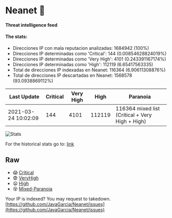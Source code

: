 # Neanet :hocho:
#### Threat intelligence feed
#### The stats:

- Direcciones IP con mala reputacion analizadas: 1684942 (100%)
- Direcciones IP determinadas como 'Critical':  144 (0.00854628824019%)
- Direcciones IP determinadas como 'Very High':  4101 (0.243391167174%)
- Direcciones IP determinadas como 'High':  112119 (6.65417563335)
- Total de direcciones IP indexadas en Neanet:  116364 (6.90611308876%)
- Total de direcciones IP descartadas en Neanet:  1568578 (93.0938869112%)

| Last Update | Critical | Very High | High | Paranoia |
| --- | --- | --- | --- | --- |
| 2021-03-24 10:02:09 | 144 | 4101 | 112119 | 116364 mixed list (Critical + Very High + High)|

![Stats](https://docs.google.com/spreadsheets/d/e/2PACX-1vSnaNMIXVabIpDJjufMlzH7poXnshF3mgd8Is1g9ytUEzVsP5my4Trn8f-xkoLLQ38xpL3HtmUexLo6/pubchart?oid=501124687&format=image)

For the historical stats go to: [link](/stats.csv)
## Raw
- :scream: [Critical](https://raw.githubusercontent.com/JavaGarcia/Neanet/master/blacklists/neanet_critical.txt)
- :fearful: [VeryHigh](https://raw.githubusercontent.com/JavaGarcia/Neanet/master/blacklists/neanet_veryHigh.txtt)
- :frowning: [High](https://raw.githubusercontent.com/JavaGarcia/Neanet/master/blacklists/neanet_high.txt)
- :dizzy_face: [Mixed-Paranoia](https://raw.githubusercontent.com/JavaGarcia/Neanet/master/blacklists/neanet_all.txt)


Your IP is indexed? You may request to takedown. [https://github.com/JavaGarcia/Neanet/issues](https://github.com/JavaGarcia/Neanet/issues)






























































































































































































































































































































































































































































































































































































































































































































































































































































































































































































































































































































































































































































































































































































































































































































































































































































































































































































































































































































































































































































































































































































































































































































































































































































































































































































































































































































































































































































































































































































































































































































































































































































































































































































































































































































































































































































































































































































































































































































































































































































































































































































































































































































































































































































































































































































































































































































































































































































































































































































































































































































































































































































































